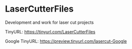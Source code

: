 # LaserCutterFiles
Development and work for laser cut projects

TinyURL: https://tinyurl.com/LaserCutterFiles

Google TinyURL: https://preview.tinyurl.com/lasercut-Google
